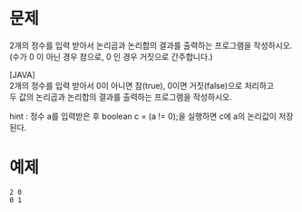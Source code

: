 # 문제
2개의 정수를 입력 받아서 논리곱과 논리합의 결과를 출력하는 프로그램을 작성하시오.   
(수가 0 이 아닌 경우 참으로, 0 인 경우 거짓으로 간주합니다.)   
   
[JAVA]   
2개의 정수를 입력 받아서 0이 아니면 참(true), 0이면 거짓(false)으로 처리하고   
두 값의 논리곱과 논리합의 결과를 출력하는 프로그램을 작성하시오.   
   
​​hint : 정수 a를 입력받은 후 boolean c = (a != 0);을 실행하면 c에 a의 논리값이 저장된다.

# 예제
```
2 0
0 1
```
